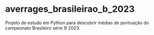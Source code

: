 # averrages_brasileirao_b_2023
Projeto de estudo em Python para descobrir médias de pontuação do campeonato Brasileiro série B 2023.
